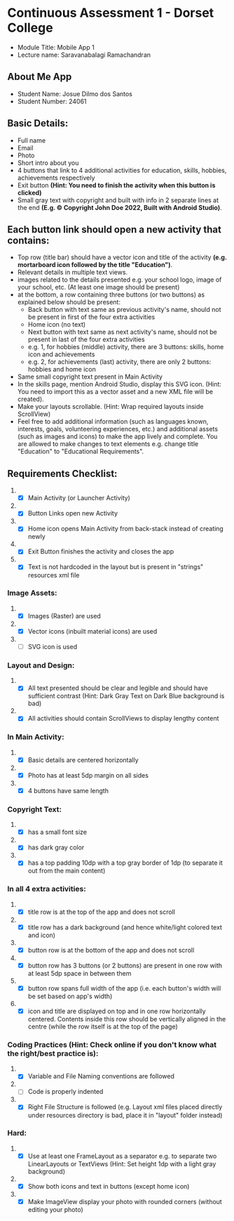 # Continuous Assessment 1 - Dorset College 
- Module Title: Mobile App 1
- Lecture name: Saravanabalagi Ramachandran

## About Me App
- Student Name: Josue Dilmo dos Santos
- Student Number: 24061

## Basic Details:
- Full name
- Email
- Photo
- Short intro about you
- 4 buttons that link to 4 additional activities for education, skills, hobbies, achievements respectively
- Exit button **(Hint: You need to finish the activity when this button is clicked)**
- Small gray text with copyright and built with info in 2 separate lines at the end **(E.g. © Copyright John Doe 2022, Built with Android Studio)**.

## Each button link should open a new activity that contains:
- Top row (title bar) should have a vector icon and title of the activity **(e.g. mortarboard icon followed by the title "Education")**.
- Relevant details in multiple text views.
- images related to the details presented e.g. your school logo, image of your school, etc. (At least one image should be present)
- at the bottom, a row containing three buttons (or two buttons) as explained below should be present:
    - Back button with text same as previous activity's name, should not be present in first of the four extra activities
    - Home icon (no text)
    - Next button with text same as next activity's name, should not be present in last of the four extra activities
    - e.g. 1, for hobbies (middle) activity, there are 3 buttons: skills, home icon and achievements
    - e.g. 2, for achievements (last) activity, there are only 2 buttons: hobbies and home icon
- Same small copyright text present in Main Activity
- In the skills page, mention Android Studio, display this SVG icon. (Hint: You need to import this as a vector asset and a new XML file will be created).
- Make your layouts scrollable. (Hint: Wrap required layouts inside ScrollView)
- Feel free to add additional information (such as languages known, interests, goals, volunteering experiences, etc.) and additional assets (such as images and icons) to make the app lively and complete. You are allowed to make changes to text elements e.g. change title "Education" to "Educational Requirements".

## Requirements Checklist:
1. - [x] Main Activity (or Launcher Activity)
2. - [x] Button Links open new Activity
3. - [x] Home icon opens Main Activity from back-stack instead of creating newly
4. - [x] Exit Button finishes the activity and closes the app
5. - [x] Text is not hardcoded in the layout but is present in "strings" resources xml file
### Image Assets:
1. - [x] Images (Raster) are used
2. - [x] Vector icons (inbuilt material icons) are used
3. - [ ] SVG icon is used
### Layout and Design:
1. - [x] All text presented should be clear and legible and should have sufficient contrast (Hint: Dark Gray Text on Dark Blue background is bad)
2. - [x] All activities should contain ScrollViews to display lengthy content
### In Main Activity: 
1. - [x] Basic details are centered horizontally
2. - [x] Photo has at least 5dp margin on all sides
3. - [x] 4 buttons have same length
### Copyright Text: 
1. - [x] has a small font size
2. - [x] has dark gray color
3. - [x] has a top padding 10dp with a top gray border of 1dp (to separate it out from the main content)
### In all 4 extra activities: 
1. - [x] title row is at the top of the app and does not scroll
2. - [x] title row has a dark background (and hence white/light colored text and icon)
3. - [x] button row is at the bottom of the app and does not scroll
4. - [x] button row has 3 buttons (or 2 buttons) are present in one row with at least 5dp space in between them
5. - [x] button row spans full width of the app (i.e. each button's width will be set based on app's width)
6. - [x] icon and title are displayed on top and in one row horizontally centered. Contents inside this row should be vertically aligned in the centre (while the row itself is at the top of the page)
### Coding Practices (Hint: Check online if you don't know what the right/best practice is):
1. - [x] Variable and File Naming conventions are followed
2. - [ ] Code is properly indented
3. - [x] Right File Structure is followed (e.g. Layout xml files placed directly under resources directory is bad, place it in "layout" folder instead)
### Hard:
1. - [x] Use at least one FrameLayout as a separator e.g. to separate two LinearLayouts or TextViews (Hint: Set height 1dp with a light gray background)
2. - [x] Show both icons and text in buttons (except home icon)
3. - [x] Make ImageView display your photo with rounded corners (without editing your photo)
